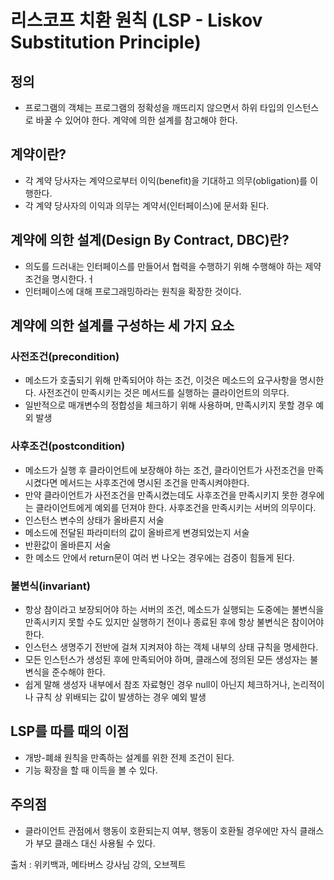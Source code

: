 # 리스코프 치환 원칙 (LSP - Liskov Substitution Principle)

## 정의
- 프로그램의 객체는 프로그램의 정확성을 깨뜨리지 않으면서 하위 타입의 인스턴스로 바꿀 수 있어야 한다. 계약에 의한 설계를 참고해야 한다.

## 계약이란?
- 각 계약 당사자는 계약으로부터 이익(benefit)을 기대하고 의무(obligation)를 이행한다.
- 각 계약 당사자의 이익과 의무는 계약서(인터페이스)에 문서화 된다.

## 계약에 의한 설계(Design By Contract, DBC)란?
- 의도를 드러내는 인터페이스를 만들어서 협력을 수행하기 위해 수행해야 하는 제약조건을 명시한다.ㅓ
- 인터페이스에 대해 프로그래밍하라는 원칙을 확장한 것이다.


## 계약에 의한 설계를 구성하는 세 가지 요소

### 사전조건(precondition)
- 메소드가 호출되기 위해 만족되어야 하는 조건, 이것은 메소드의 요구사항을 명시한다. 사전조건이 만족시키는 것은 메서드를 실행하는 클라이언트의 의무다.
- 일반적으로 매개변수의 정합성을 체크하기 위해 사용하며, 만족시키지 못할 경우 예외 발생

### 사후조건(postcondition)
- 메소드가 실행 후 클라이언트에 보장해야 하는 조건, 클라이언트가 사전조건을 만족시켰다면 메서드는 사후조건에 명시된 조건을 만족시켜야한다. 
- 만약 클라이언트가 사전조건을 만족시켰는데도 사후조건을 만족시키지 못한 경우에는 클라이언트에게 예외를 던져야 한다. 사후조건을 만족시키는 서버의 의무이다.
- 인스턴스 변수의 상태가 올바른지 서술
- 메소드에 전달된 파라미터의 값이 올바르게 변경되었는지 서술
- 반환값이 올바른지 서술
- 한 메소드 안에서 return문이 여러 번 나오는 경우에는 검증이 힘들게 된다.

### 불변식(invariant)
- 항상 참이라고 보장되어야 하는 서버의 조건, 메소드가 실행되는 도중에는 불변식을 만족시키지 못할 수도 있지만 실행하기 전이나 종료된 후에 항상 불변식은 참이어야 한다.
- 인스턴스 생명주기 전반에 걸쳐 지켜져야 하는 객체 내부의 상태 규칙을 명세한다. 
- 모든 인스턴스가 생성된 후에 만족되어야 하며, 클래스에 정의된 모든 생성자는 불변식을 준수해야 한다. 
- 쉽게 말해 생성자 내부에서 참조 자료형인 경우 null이 아닌지 체크하거나, 논리적이나 규칙 상 위배되는 값이 발생하는 경우 예외 발생


## LSP를 따를 때의 이점
- 개방-폐쇄 원칙을 만족하는 설계를 위한 전제 조건이 된다.
- 기능 확장을 할 때 이득을 볼 수 있다.


## 주의점
- 클라이언트 관점에서 행동이 호환되는지 여부, 행동이 호환될 경우에만 자식 클래스가 부모 클래스 대신 사용될 수 있다.


출처 : 위키백과, 메타버스 강사님 강의, 오브젝트
